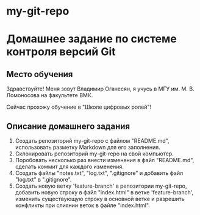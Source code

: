 # my-git-repo
# Домашнее задание по системе контроля версий Git
## Место обучения
Здравствуйте! Меня зовут Владимир Оганесян, я учусь в МГУ им. М. В. Ломоносова на факультете ВМК. 

Сейчас прохожу обучение в "Школе цифровых ролей"!
## Описание домашнего задания
1. Создать репозиторий my-git-repo с файлом "README.md", использовать разметку Markdown для его заполнения.
2. Склонировать репозиторий my-git-repo на свой компьютер.
3. Поробовать несколько раз внести изменения в файл "README.md", сделать коммит для каждого изменения.
4. Создать файлы "notes.txt", "log.txt", ".gitignore" и добавить файл "log.txt" в ".gitignore".
5. Создать новую ветку 'feature-branch' в репозитории my-git-repo, добавить новую строку в файл "index.html" в ветке 'feature-branch', изменить существующую строку в основной ветке и разрешить конфликты при слиянии веток в файле "index.html".

